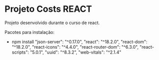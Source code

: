 # Projeto Costs REACT
Projeto desenvolvido durante o curso de react.

Pacotes para instalação:
- npm install 
 "json-server": "^0.17.0",
 "react": "^18.2.0",
 "react-dom": "^18.2.0",
 "react-icons": "^4.4.0",
 "react-router-dom": "^6.3.0",
 "react-scripts": "5.0.1",
 "uuid": "^8.3.2",
 "web-vitals": "^2.1.4"
 
